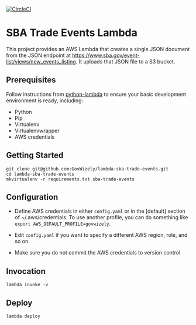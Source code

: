 [![CircleCI](https://circleci.com/gh/GovWizely/lambda-sba-trade-events/tree/master.svg?style=svg)](https://circleci.com/gh/GovWizely/lambda-sba-trade-events/tree/master)
# SBA Trade Events Lambda

This project provides an AWS Lambda that creates a single JSON document from the JSON endpoint 
at https://www.sba.gov/event-list/views/new_events_listing.
It uploads that JSON file to a S3 bucket.

## Prerequisites

Follow instructions from [python-lambda](https://github.com/nficano/python-lambda) to ensure your basic development environment is ready,
including:

* Python
* Pip
* Virtualenv
* Virtualenvwrapper
* AWS credentials

## Getting Started

	git clone git@github.com:GovWizely/lambda-sba-trade-events.git
	cd lambda-sba-trade-events
	mkvirtualenv -r requirements.txt sba-trade-events

## Configuration

* Define AWS credentials in either `config.yaml` or in the [default] section of ~/.aws/credentials. To use another profile, you can do something like `export AWS_DEFAULT_PROFILE=govwizely`.

* Edit `config.yaml` if you want to specify a different AWS region, role, and so on.
* Make sure you do not commit the AWS credentials to version control

## Invocation

	lambda invoke -v
 
## Deploy

	lambda deploy
